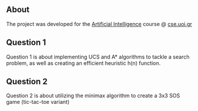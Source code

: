 ## About
The project was developed for the [Artificial Intelligence](https://www.cse.uoi.gr/course/artificial-intelligence/?lang=en) course @ [cse.uoi.gr](https://www.cs.uoi.gr/)

## Question 1
Question 1 is about implementing UCS and A* algorithms to tackle a search problem, as well as creating an efficient heuristic h(n) function.

## Question 2
Question 2 is about utilizing the minimax algorithm to create a 3x3 SOS game (tic-tac-toe variant)
